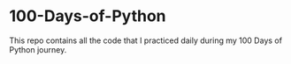 # 100-Days-of-Python
This repo contains all the code that I practiced daily during my 100 Days of Python journey.
